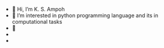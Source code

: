 - 👋 Hi, I’m K. S. Ampoh
- 👀 I’m interested in python programming language and its in computational tasks
- 🌱 
- 
- 

<!---
askenny00/askenny00 is a ✨ special ✨ repository because its `README.md` (this file) appears on your GitHub profile.
You can click the Preview link to take a look at your changes.
--->
